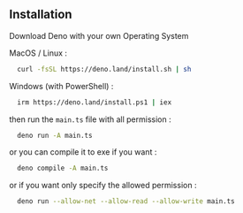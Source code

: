 
## Installation

Download Deno with your own Operating System

MacOS / Linux  :
```bash
  curl -fsSL https://deno.land/install.sh | sh
```

Windows (with PowerShell) :
```bash
  irm https://deno.land/install.ps1 | iex
```

then run the `main.ts` file with all permission :
```bash
  deno run -A main.ts
```

or you can compile it to exe if you want :
```bash
  deno compile -A main.ts
```

or if you want only specify the allowed permission :
```bash
  deno run --allow-net --allow-read --allow-write main.ts
```